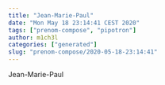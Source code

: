 ```yaml
---
title: "Jean-Marie-Paul"
date: "Mon May 18 23:14:41 CEST 2020"
tags: ["prenom-compose", "pipotron"]
author: m1ch3l
categories: ["generated"]
slug: "prenom-compose/2020-05-18-23:14:41"
---
```


Jean-Marie-Paul
